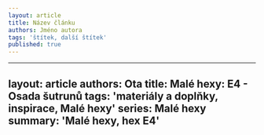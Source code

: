 ```yaml
---
layout: article
title: Název článku
authors: Jméno autora
tags: 'štítek, další štítek'
published: true
---
```

--- 

layout: article 
authors: Ota
title: Malé hexy: E4 - Osada šutrunů
tags: 'materiály a doplňky, inspirace, Malé hexy' 
series: Malé hexy 
summary: 'Malé hexy, hex E4' 
--- 